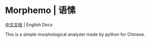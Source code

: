 # Morphemo | 语愫

[中文文档](README-zh_CN.md) | English Docs

This is a simple morphological analyzer made by python for Chinese.

